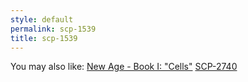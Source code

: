 ```yaml
---
style: default
permalink: scp-1539
title: scp-1539
---
```

You may also like:
[New Age - Book I: "Cells"](http://scp-wiki.net/new-age-1)
[SCP-2740](http://scp-wiki.net/scp-2740)